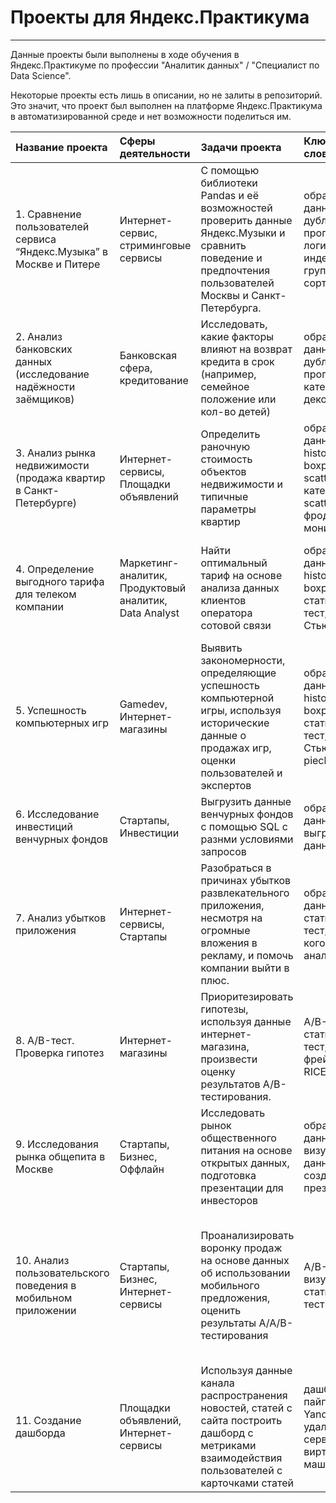 # Проекты для Яндекс.Практикума
___
Данные проекты были выполнены в ходе обучения в Яндекс.Практикуме по профессии "Аналитик данных" / "Специалист по Data Science".

Некоторые проекты есть лишь в описании, но не залиты в репозиторий. Это значит, что проект был выполнен на платформе Яндекс.Практикума в автоматизированной среде и нет возможности поделиться им.

| Название проекта | Сферы деятельности | Задачи проекта | Ключевые слова | Ключевые навыки |
| :--------------- | :----------------- | :------------- | :------------- | :-------------- |
| 1. Cравнение пользователей сервиса “Яндекс.Музыка” в Москве и Питере | Интернет-сервис, стриминговые сервисы | С помощью библиотеки Pandas и её возможностей проверить данные Яндекс.Музыки и сравнить поведение и предпочтения пользователей Москвы и Санкт-Петербурга. | обработка данных, дубликаты, пропуски, логическая индексация, группировка, сортировка | Python, Pandas |
| 2. Анализ банковских данных (исследование надёжности заёмщиков) | Банковская сфера, кредитование | Исследовать, какие факторы влияют на возврат кредита в срок (например, семейное положение или кол-во детей) | обработка данных, дубликаты, пропуски, категоризация, декомпозиция | предобработка данных, Python, Pandas |
| 3. Анализ рынка недвижимости (продажа квартир в Санкт-Петербурге) | Интернет-сервисы, Площадки объявлений | Определить раночную стоимость объектов недвижимости и типичные параметры квартир | обработка данных, histogram, boxplot, scattermatrix, категоризация, scatterplot,  фрод-мониторинг | предобработка данных, Python, Pandas, Matplotlib, исследовательский анализ данных, визуализация данных |
| 4. Определение выгодного тарифа для телеком компании | Маркетинг-аналитик, Продуктовый аналитик, Data Analyst | Найти оптимальный тариф на основе анализа данных клиентов оператора сотовой связи | обработка данных, histogram, boxplot, статистический тест, критерий Стьюдента | Python, Pandas, Matplotlib, NumPy, SciPy, описательная статистика, проверка статистических гипотез |
| 5. Успешность компьютерных игр | Gamedev, Интернет-магазины | Выявить закономерности, определяющие успешность компьютерной игры, используя исторические данные о продажах игр, оценки пользователей и экспертов | обработка данных, histogram, boxplot, статистический тест, критерий Стьюдента, piechart | Python, Pandas, NumPy, Matplotlib, предобработка данных, исследовательский анализ данных, описательная статистика, проверка статистических гипотез |
| 6. Исследование инвестиций венчурных фондов | Стартапы, Инвестиции | Выгрузить данные венчурных фондов с помощью SQL с разнми условиями запросов | обработка данных, выгрузка данных, SQL | SQL, PostgreSQL |
| 7. Анализ убытков приложения | Интернет-сервисы, Стартапы | Разобраться в причинах убытков развлекательного приложения, несмотря на огромные вложения в рекламу, и помочь компании выйти в плюс. | обработка данных, статистический тест, LTV, CAC, когортный анализ | Python, Pandas, Matplotlib, когортный анализ, юнит-экономика, продуктовые метрики, Seaborn |
| 8. A/B-тест. Проверка гипотез | Интернет-магазины | Приоритезировать гипотезы, используя данные интернет-магазина, произвести оценку результатов A/B-тестирования. | A/B-тест, статистический тест, фреймворк, RICE, ICE | Python, Pandas, Matplotlib, SciPy, A/B-тестирование, проверка статистических гипотез |
| 9. Исследования рынка общепита в Москве | Стартапы, Бизнес, Оффлайн | Исследовать рынок общественного питания на основе открытых данных, подготовка презентации для инвесторов | обработка данных, визуализация данных, создание презентаций | Python, Pandas, Seaborn, Plotly, визуализация данных |
| 10. Анализ пользовательского поведения в мобильном приложении | Стартапы, Бизнес, Интернет-сервисы | Проанализировать воронку продаж на основе данных об использовании мобильного предложения, оценить результаты A/A/B-тестирования  | A/B-тест, визуализация, статистический тест | Python, Pandas, Seaborn, Plotly, Matplotlib, A/B-тестирование, событийная аналитика, продуктовые метрики, проверка статистических гипотез, визуализация данных |
| 11. Создание дашборда | Площадки объявлений, Интернет-сервисы | Используя данные канала распространения новостей, статей с сайта построить дашборд с метриками взаимодействия пользователей с карточками статей  | дашборд, пайплайн, Yandex.Cloud, удаленный сервер, виртуальная машина, cron | Python, SQLAlchemy, PostgreSQL, dash, Tableau, продуктовые метрики, построение дашбордов |
